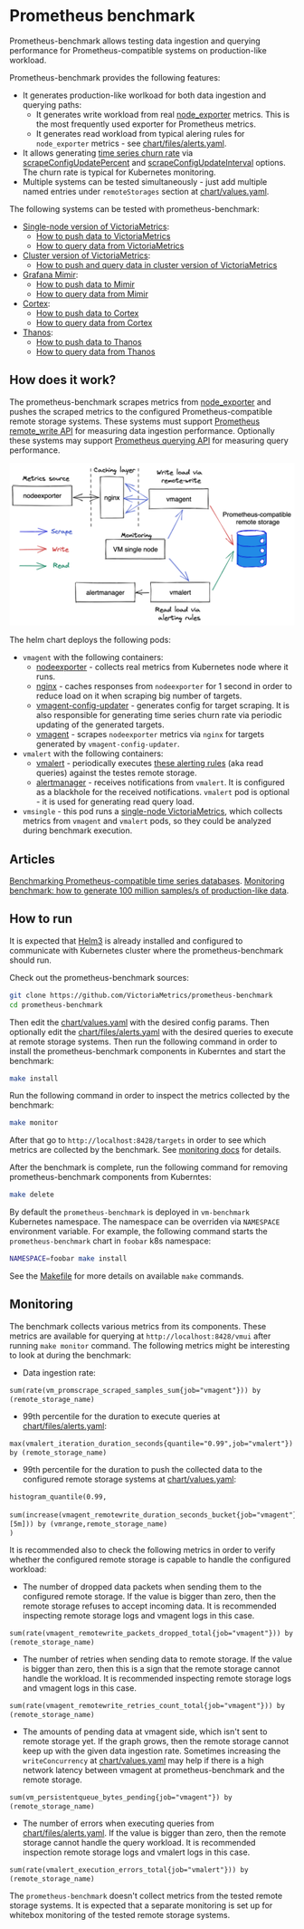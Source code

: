 # Prometheus benchmark

Prometheus-benchmark allows testing data ingestion and querying performance
for Prometheus-compatible systems on production-like workload.

Prometheus-benchmark provides the following features:

- It generates production-like worlkoad for both data ingestion and querying paths:
  - It generates write workload from real [node_exporter](https://github.com/prometheus/node_exporter) metrics.
    This is the most frequently used exporter for Prometheus metrics.
  - It generates read workload from typical alering rules for `node_exporter` metrics - see [chart/files/alerts.yaml](chart/files/alerts.yaml).
- It allows generating [time series churn rate](https://docs.victoriametrics.com/FAQ.html#what-is-high-churn-rate)
  via [scrapeConfigUpdatePercent](https://github.com/VictoriaMetrics/prometheus-benchmark/blob/f6a69052413618c607758d5469e43e508792aff7/chart/values.yaml#L30)
  and [scrapeConfigUpdateInterval](https://github.com/VictoriaMetrics/prometheus-benchmark/blob/f6a69052413618c607758d5469e43e508792aff7/chart/values.yaml#L38)
  options. The churn rate is typical for Kubernetes monitoring.
- Multiple systems can be tested simultaneously - just add multiple named entries
  under `remoteStorages` section at [chart/values.yaml](chart/values.yaml).

The following systems can be tested with prometheus-benchmark:

- [Single-node version of VictoriaMetrics](https://docs.victoriametrics.com/Single-server-VictoriaMetrics.html):
  - [How to push data to VictoriaMetrics](https://docs.victoriametrics.com/#prometheus-setup)
  - [How to query data from VictoriaMetrics](https://docs.victoriametrics.com/url-examples.html#apiv1query)
- [Cluster version of VictoriaMetrics](https://docs.victoriametrics.com/Cluster-VictoriaMetrics.html):
  - [How to push and query data in cluster version of VictoriaMetrics](https://docs.victoriametrics.com/Cluster-VictoriaMetrics.html#url-format)
- [Grafana Mimir](https://grafana.com/oss/mimir/):
  - [How to push data to Mimir](https://grafana.com/docs/mimir/latest/operators-guide/reference-http-api/#remote-write)
  - [How to query data from Mimir](https://grafana.com/docs/mimir/latest/operators-guide/reference-http-api/#instant-query)
- [Cortex](https://github.com/cortexproject/cortex):
  - [How to push data to Cortex](https://cortexmetrics.io/docs/api/#remote-write)
  - [How to query data from Cortex](https://cortexmetrics.io/docs/api/#instant-query)
- [Thanos](https://github.com/thanos-io/thanos/):
  - [How to push data to Thanos](https://thanos.io/tip/components/receive.md/)
  - [How to query data from Thanos](https://thanos.io/tip/components/query.md/)

## How does it work?

The prometheus-benchmark scrapes metrics from [node_exporter](https://github.com/prometheus/node_exporter)
and pushes the scraped metrics to the configured Prometheus-compatible remote storage systems.
These systems must support [Prometheus remote_write API](https://prometheus.io/docs/prometheus/latest/configuration/configuration/#remote_write)
for measuring data ingestion performance. Optionally these systems may support
[Prometheus querying API](https://prometheus.io/docs/prometheus/latest/querying/api/#instant-queries) for measuring query performance.

<img src="prometheus-benchmark-architecture.excalidraw.png" width="600" alt="Benchmark architecture">

The helm chart deploys the following pods:

- `vmagent` with the following containers:
  - [nodeexporter](https://github.com/prometheus/node_exporter) - collects real metrics from Kubernetes node where it runs.
  - [nginx](https://nginx.org/) - caches responses from `nodeexporter` for 1 second in order to reduce load on it
    when scraping big number of targets.
  - [vmagent-config-updater](services/vmagent-config-updater/README.md) - generates config for target scraping.
    It is also responsible for generating time series churn rate via periodic updating of the generated targets.
  - [vmagent](https://docs.victoriametrics.com/vmagent.html) - scrapes `nodeexporter` metrics via `nginx`
    for targets generated by `vmagent-config-updater`.
- `vmalert` with the following containers:
  - [vmalert](https://docs.victoriametrics.com/vmalert.html) - periodically executes [these alerting rules](chart/files/alerts.yaml)
    (aka read queries) against the testes remote storage.
  - [alertmanager](https://github.com/prometheus/alertmanager) - receives notifications from `vmalert`.
    It is configured as a blackhole for the received notifications.
  `vmalert` pod is optional - it is used for generating read query load.
- `vmsingle` - this pod runs a [single-node VictoriaMetrics](https://docs.victoriametrics.com/), which collects metrics from `vmagent` and `vmalert` pods,
  so they could be analyzed during benchmark execution.

## Articles

[Benchmarking Prometheus-compatible time series databases](https://victoriametrics.com/blog/remote-write-benchmark/).
[Monitoring benchmark: how to generate 100 million samples/s of production-like data](https://victoriametrics.com/blog/benchmark-100m/).

## How to run

It is expected that [Helm3](https://helm.sh/docs/intro/install/) is already installed
and configured to communicate with Kubernetes cluster where the prometheus-benchmark should run.

Check out the prometheus-benchmark sources:

```bash
git clone https://github.com/VictoriaMetrics/prometheus-benchmark
cd prometheus-benchmark
```

Then edit the [chart/values.yaml](chart/values.yaml) with the desired config params.
Then optionally edit the [chart/files/alerts.yaml](chart/files/alerts.yaml)
with the desired queries to execute at remote storage systems.
Then run the following command in order to install the prometheus-benchmark
components in Kuberntes and start the benchmark:

```bash
make install
```

Run the following command in order to inspect the metrics collected by the benchmark:

```bash
make monitor
```

After that go to `http://localhost:8428/targets` in order to see which metrics are collected by the benchmark.
See [monitoring docs](#monitoring) for details.

After the benchmark is complete, run the following command for removing prometheus-benchmark components from Kuberntes:

```bash
make delete
```

By default the `prometheus-benchmark` is deployed in `vm-benchmark` Kubernetes namespace.
The namespace can be overriden via `NAMESPACE` environment variable.
For example, the following command starts the `prometheus-benchmark` chart in `foobar` k8s namespace:

```bash
NAMESPACE=foobar make install
```

See the [Makefile](Makefile) for more details on available `make` commands.

## Monitoring

The benchmark collects various metrics from its components. These metrics
are available for querying at `http://localhost:8428/vmui` after running `make monitor` command.
The following metrics might be interesting to look at during the benchmark:

- Data ingestion rate:

```metricsql
sum(rate(vm_promscrape_scraped_samples_sum{job="vmagent"})) by (remote_storage_name)
```

- 99th percentile for the duration to execute queries at [chart/files/alerts.yaml](chart/files/alerts.yaml):

```metricsql
max(vmalert_iteration_duration_seconds{quantile="0.99",job="vmalert"}) by (remote_storage_name)
```

- 99th percentile for the duration to push the collected data to the configured
  remote storage systems at [chart/values.yaml](chart/values.yaml):

```metricsql
histogram_quantile(0.99,
  sum(increase(vmagent_remotewrite_duration_seconds_bucket{job="vmagent"}[5m])) by (vmrange,remote_storage_name)
)
```

It is recommended also to check the following metrics in order to verify whether the configured remote storage is capable to handle the configured workload:

- The number of dropped data packets when sending them to the configured remote storage.
  If the value is bigger than zero, then the remote storage refuses to accept incoming data.
  It is recommended inspecting remote storage logs and vmagent logs in this case.

```metricsql
sum(rate(vmagent_remotewrite_packets_dropped_total{job="vmagent"})) by (remote_storage_name)
```

- The number of retries when sending data to remote storage. If the value is bigger than zero,
  then this is a sign that the remote storage cannot handle the workload.
  It is recommended inspecting remote storage logs and vmagent logs in this case.

```metricsql
sum(rate(vmagent_remotewrite_retries_count_total{job="vmagent"})) by (remote_storage_name)
```

- The amounts of pending data at vmagent side, which isn't sent to remote storage yet.
  If the graph grows, then the remote storage cannot keep up with the given data ingestion rate.
  Sometimes increasing the `writeConcurrency` at [chart/values.yaml](chart/values.yaml)
  may help if there is a high network latency between vmagent at prometheus-benchmark
  and the remote storage.

```metricsql
sum(vm_persistentqueue_bytes_pending{job="vmagent"}) by (remote_storage_name)
```

- The number of errors when executing queries from [chart/files/alerts.yaml](chart/files/alerts.yaml).
  If the value is bigger than zero, then the remote storage cannot handle the query workload.
  It is recommended inspection remote storage logs and vmalert logs in this case.

```metricsql
sum(rate(vmalert_execution_errors_total{job="vmalert"})) by (remote_storage_name)
```

The `prometheus-benchmark` doesn't collect metrics from the tested remote storage systems.
It is expected that a separate monitoring is set up for whitebox monitoring
of the tested remote storage systems.
